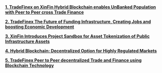 ﻿
**[1. TradeFinex on XinFin Hybrid Blockchain enables UnBanked Population with Peer to Peer cross Trade Finance](https://medium.com/xinfin/tradefinex-on-xinfin-hybrid-blockchain-enables-unbanked-population-with-peer-to-peer-cross-trade-e5139ad85cfa)**

**[2. TradeFinex The Future of Funding Infrastructure, Creating Jobs and boosting Economic Development](https://medium.com/@davidfreuden/tradefinex-the-future-of-funding-infrastructure-creating-jobs-and-boosting-economic-development-2f3d41923ef2)**

**[3. XinFin Introduces Project Sandbox for Asset Tokenization of Public Infrastructure Assets](https://www.prnewswire.com/news-releases/xinfin-introduces-project-sandbox-for-asset-tokenization-of-public-infrastructure-assets-833181675.html)**

**[4. Hybrid Blockchain: Decentralized Option for Highly Regulated Markets](https://medium.com/xinfin/tagged/tradefinex)**

**[5. TradeFinex Peer to Peer decentralized Trade and Finance using Blockchain Technology](https://medium.com/xinfin/tradefinex-peer-to-peer-decentralized-trade-and-finance-using-blockchain-technology-3be33c0dcf27)**
